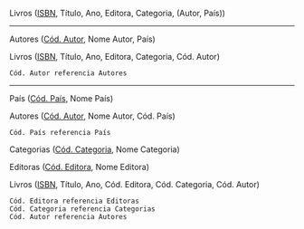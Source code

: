 Livros (<u>ISBN</u>, Título, Ano, Editora, Categoria,
    (Autor, País))

---

Autores (<u>Cód. Autor</u>, Nome Autor, País)

Livros (<u>ISBN</u>, Título, Ano, Editora, Categoria, Cód. Autor)

    Cód. Autor referencia Autores

---

País (<u>Cód. País</u>, Nome País)

Autores (<u>Cód. Autor</u>, Nome Autor, Cód. País)

    Cód. País referencia País

Categorias (<u>Cód. Categoria</u>, Nome Categoria)

Editoras (<u>Cód. Editora</u>, Nome Editora)

Livros (<u>ISBN</u>, Título, Ano, Cód. Editora, Cód. Categoria, Cód. Autor)

    Cód. Editora referencia Editoras
    Cód. Categoria referencia Categorias
    Cód. Autor referencia Autores
